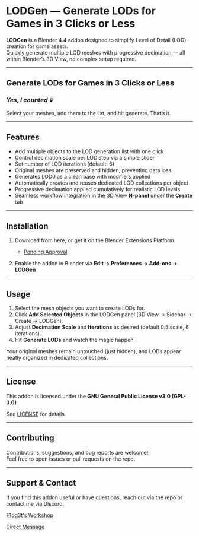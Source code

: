 # LODGen — Generate LODs for Games in 3 Clicks or Less

**LODGen** is a Blender 4.4 addon designed to simplify Level of Detail (LOD) creation for game assets.  
Quickly generate multiple LOD meshes with progressive decimation — all within Blender’s 3D View, no complex setup required.

---

## Generate LODs for Games in 3 Clicks or Less
### ***Yes, I counted :skull:***

Select your meshes, add them to the list, and hit generate. That’s it.

---

## Features

- Add multiple objects to the LOD generation list with one click  
- Control decimation scale per LOD step via a simple slider  
- Set number of LOD iterations (default: 6)  
- Original meshes are preserved and hidden, preventing data loss  
- Generates LOD0 as a clean base with modifiers applied  
- Automatically creates and reuses dedicated LOD collections per object  
- Progressive decimation applied cumulatively for realistic LOD levels  
- Seamless workflow integration in the 3D View **N-panel** under the **Create** tab  

---

## Installation

1. Download from here, or get it on the Blender Extensions Platform.  
   - [Pending Approval](https://extensions.blender.org/approval-queue/lod-gen)  

2. Enable the addon in Blender via **Edit → Preferences → Add-ons → LODGen**  

---

## Usage

1. Select the mesh objects you want to create LODs for.  
2. Click **Add Selected Objects** in the LODGen panel (3D View → Sidebar → Create → LODGen).  
3. Adjust **Decimation Scale** and **Iterations** as desired (default 0.5 scale, 6 iterations).  
4. Hit **Generate LODs** and watch the magic happen.  

Your original meshes remain untouched (just hidden), and LODs appear neatly organized in dedicated collections.

---

## License

This addon is licensed under the **GNU General Public License v3.0 (GPL-3.0)**

See [LICENSE](./LICENSE) for details.

---

## Contributing

Contributions, suggestions, and bug reports are welcome!  
Feel free to open issues or pull requests on the repo.

---

## Support & Contact

If you find this addon useful or have questions, reach out via the repo or contact me via Discord. 

[F1dg3t's Workshop](https://discord.gg/HE6YhEcFfz)

[Direct Message](https://discord.com/users/342748613669027870)

